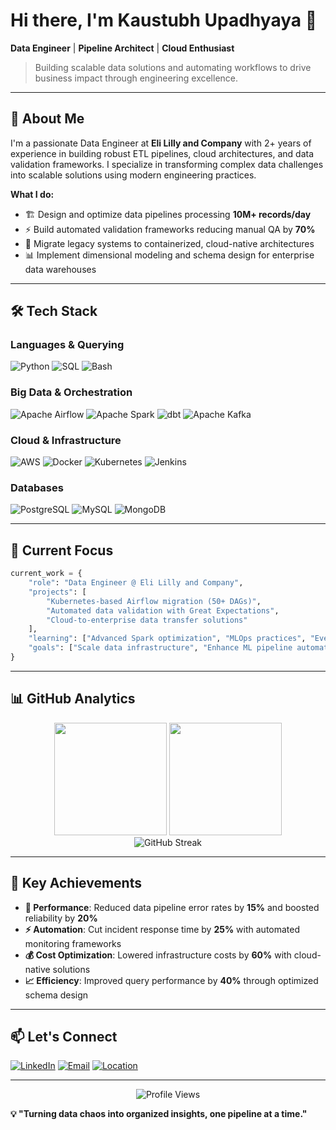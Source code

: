 # Hi there, I'm Kaustubh Upadhyaya 👋

**Data Engineer** | **Pipeline Architect** | **Cloud Enthusiast**

> Building scalable data solutions and automating workflows to drive business impact through engineering excellence.

---

## 🚀 About Me

I'm a passionate Data Engineer at **Eli Lilly and Company** with 2+ years of experience in building robust ETL pipelines, cloud architectures, and data validation frameworks. I specialize in transforming complex data challenges into scalable solutions using modern engineering practices.

**What I do:**
- 🏗️ Design and optimize data pipelines processing **10M+ records/day**
- ⚡ Build automated validation frameworks reducing manual QA by **70%**
- 🐳 Migrate legacy systems to containerized, cloud-native architectures
- 📊 Implement dimensional modeling and schema design for enterprise data warehouses

---

## 🛠️ Tech Stack

### **Languages & Querying**
![Python](https://img.shields.io/badge/Python-3776AB?style=for-the-badge&logo=python&logoColor=white)
![SQL](https://img.shields.io/badge/SQL-336791?style=for-the-badge&logo=postgresql&logoColor=white)
![Bash](https://img.shields.io/badge/Bash-4EAA25?style=for-the-badge&logo=gnu-bash&logoColor=white)

### **Big Data & Orchestration**
![Apache Airflow](https://img.shields.io/badge/Apache%20Airflow-017CEE?style=for-the-badge&logo=apache-airflow&logoColor=white)
![Apache Spark](https://img.shields.io/badge/Apache%20Spark-E25A1C?style=for-the-badge&logo=apache-spark&logoColor=white)
![dbt](https://img.shields.io/badge/dbt-FF694B?style=for-the-badge&logo=dbt&logoColor=white)
![Apache Kafka](https://img.shields.io/badge/Apache%20Kafka-231F20?style=for-the-badge&logo=apache-kafka&logoColor=white)

### **Cloud & Infrastructure**
![AWS](https://img.shields.io/badge/AWS-232F3E?style=for-the-badge&logo=amazon-aws&logoColor=white)
![Docker](https://img.shields.io/badge/Docker-2496ED?style=for-the-badge&logo=docker&logoColor=white)
![Kubernetes](https://img.shields.io/badge/Kubernetes-326CE5?style=for-the-badge&logo=kubernetes&logoColor=white)
![Jenkins](https://img.shields.io/badge/Jenkins-D24939?style=for-the-badge&logo=jenkins&logoColor=white)

### **Databases**
![PostgreSQL](https://img.shields.io/badge/PostgreSQL-336791?style=for-the-badge&logo=postgresql&logoColor=white)
![MySQL](https://img.shields.io/badge/MySQL-4479A1?style=for-the-badge&logo=mysql&logoColor=white)
![MongoDB](https://img.shields.io/badge/MongoDB-47A248?style=for-the-badge&logo=mongodb&logoColor=white)

---

## 🔭 Current Focus

```python
current_work = {
    "role": "Data Engineer @ Eli Lilly and Company",
    "projects": [
        "Kubernetes-based Airflow migration (50+ DAGs)",
        "Automated data validation with Great Expectations",
        "Cloud-to-enterprise data transfer solutions"
    ],
    "learning": ["Advanced Spark optimization", "MLOps practices", "Event-driven architectures"],
    "goals": ["Scale data infrastructure", "Enhance ML pipeline automation"]
}
```

---

## 📊 GitHub Analytics

<div align="center">
  <img height="180em" src="https://github-readme-stats.vercel.app/api?username=kaustubhupadhyaya&show_icons=true&theme=radical&include_all_commits=true&count_private=true"/>
  <img height="180em" src="https://github-readme-stats.vercel.app/api/top-langs/?username=kaustubhupadhyaya&layout=compact&langs_count=8&theme=radical"/>
</div>

<div align="center">
  <img src="https://github-readme-streak-stats.herokuapp.com/?user=kaustubhupadhyaya&theme=radical" alt="GitHub Streak" />
</div>

---

## 🎯 Key Achievements

- **🚀 Performance**: Reduced data pipeline error rates by **15%** and boosted reliability by **20%**
- **⚡ Automation**: Cut incident response time by **25%** with automated monitoring frameworks
- **💰 Cost Optimization**: Lowered infrastructure costs by **60%** with cloud-native solutions
- **📈 Efficiency**: Improved query performance by **40%** through optimized schema design

---

## 📫 Let's Connect

[![LinkedIn](https://img.shields.io/badge/LinkedIn-0077B5?style=for-the-badge&logo=linkedin&logoColor=white)](https://linkedin.com/in/kaustubhupadhyaya)
[![Email](https://img.shields.io/badge/Email-D14836?style=for-the-badge&logo=gmail&logoColor=white)](mailto:kaustubhupadhya@gmail.com)
[![Location](https://img.shields.io/badge/Location-Bengaluru,_KA-FF6B6B?style=for-the-badge&logo=google-maps&logoColor=white)]()

---

<div align="center">
  <img src="https://komarev.com/ghpv/?username=kaustubhupadhyaya&color=blueviolet&style=for-the-badge" alt="Profile Views" />
</div>

**💡 "Turning data chaos into organized insights, one pipeline at a time."**